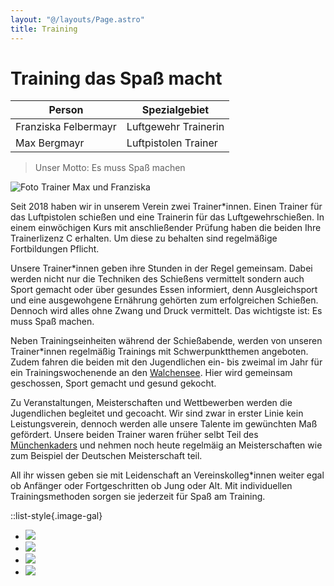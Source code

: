 ```yaml
---
layout: "@/layouts/Page.astro"
title: Training
---
```


# Training das Spaß macht

| Person               | Spezialgebiet        |
| -------------------- | -------------------- |
| Franziska Felbermayr | Luftgewehr Trainerin |
| Max Bergmayr         | Luftpistolen Trainer |

> Unser Motto: Es muss Spaß machen

![Foto Trainer Max und Franziska](/images/uploads/a848e29a-a43c-41d9-adb5-2d56db173d10.jpg)

Seit 2018 haben wir in unserem Verein zwei Trainer\*innen. Einen Trainer für das Luftpistolen schießen und eine Trainerin für das Luftgewehrschießen. In einem einwöchigen Kurs mit anschließender Prüfung haben die beiden Ihre Trainerlizenz C erhalten. Um diese zu behalten sind regelmäßige Fortbildungen Pflicht.

Unsere Trainer\*innen geben ihre Stunden in der Regel gemeinsam. Dabei werden nicht nur die Techniken des Schießens vermittelt sondern auch Sport gemacht oder über gesundes Essen informiert, denn Ausgleichsport und eine ausgewohgene Ernährung gehörten zum erfolgreichen Schießen. Dennoch wird alles ohne Zwang und Druck vermittelt. Das wichtigste ist: Es muss Spaß machen.

Neben Trainingseinheiten während der Schießabende, werden von unseren Trainer\*innen regelmäßig Trainings mit Schwerpunktthemen angeboten. Zudem fahren die beiden mit den Jugendlichen ein- bis zweimal im Jahr für ein Trainingswochenende an den [Walchensee](https://www.walchenseehaus.de/). Hier wird gemeinsam geschossen, Sport gemacht und gesund gekocht.

Zu Veranstaltungen, Meisterschaften und Wettbewerben werden die Jugendlichen begleitet und gecoacht. Wir sind zwar in erster Linie kein Leistungsverein, dennoch werden alle unsere Talente im gewünchten Maß gefördert. Unsere beiden Trainer waren früher selbt Teil des [Münchenkaders](https://schuetzenjugend-muenchen.de/) und nehmen noch heute regelmäig an Meisterschaften wie zum Beispiel der Deutschen Meisterschaft teil.

All ihr wissen geben sie mit Leidenschaft an Vereinskolleg\*innen weiter egal ob Anfänger oder Fortgeschritten ob Jung oder Alt. Mit individuellen Trainingsmethoden sorgen sie jederzeit für Spaß am Training.

::list-style{.image-gal}

- ![](/images/uploads/img_1999.jpg)
- ![](/images/uploads/img_1992.jpg)
- ![](/images/uploads/img_1960.jpg)
- ![](/images/uploads/b7cb4ba5-9b96-48ed-a73d-225fc7d6ce02.jpg)
